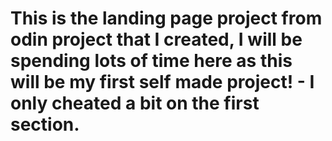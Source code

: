 # This is the landing page project from odin project that I created, I will be spending lots of time here as this will be my first self made project! - I only cheated a bit on the first section.
